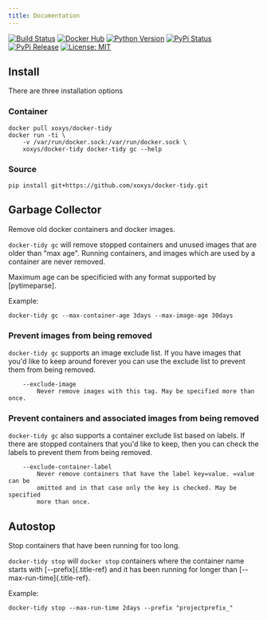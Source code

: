 ```yaml
---
title: Documentation
---
```


[![Build Status](https://img.shields.io/drone/build/xoxys/docker-tidy?logo=drone)](https://cloud.drone.io/xoxys/docker-tidy)
[![Docker Hub](https://img.shields.io/badge/docker-latest-blue.svg?logo=docker&logoColor=white)](https://hub.docker.com/r/xoxys/docker-tidy)
[![Python Version](https://img.shields.io/pypi/pyversions/docker-tidy.svg)](https://pypi.org/project/docker-tidy/)
[![PyPi Status](https://img.shields.io/pypi/status/docker-tidy.svg)](https://pypi.org/project/docker-tidy/)
[![PyPi Release](https://img.shields.io/pypi/v/docker-tidy.svg)](https://pypi.org/project/docker-tidy/)
[![License: MIT](https://img.shields.io/github/license/xoxys/docker-tidy)](LICENSE)

## Install

There are three installation options

### Container

```Shell
docker pull xoxys/docker-tidy
docker run -ti \
    -v /var/run/docker.sock:/var/run/docker.sock \
    xoxys/docker-tidy docker-tidy gc --help
```

### Source

```Shell
pip install git+https://github.com/xoxys/docker-tidy.git
```

## Garbage Collector

Remove old docker containers and docker images.

`docker-tidy gc` will remove stopped containers and unused images that are older
than \"max age\". Running containers, and images which are used by a
container are never removed.

Maximum age can be specificied with any format supported by
[pytimeparse].

Example:

```Shell
docker-tidy gc --max-container-age 3days --max-image-age 30days
```

### Prevent images from being removed

`docker-tidy gc` supports an image exclude list. If you have images that you\'d
like to keep around forever you can use the exclude list to prevent them
from being removed.

```Shell
    --exclude-image
        Never remove images with this tag. May be specified more than once.
```

### Prevent containers and associated images from being removed

`docker-tidy gc` also supports a container exclude list based on labels. If there
are stopped containers that you\'d like to keep, then you can check the
labels to prevent them from being removed.

```Shell
    --exclude-container-label
        Never remove containers that have the label key=value. =value can be
        omitted and in that case only the key is checked. May be specified
        more than once.
```

## Autostop

Stop containers that have been running for too long.

`docker-tidy stop` will `docker stop` containers where the container name starts
with [\--prefix]{.title-ref} and it has been running for longer than
[\--max-run-time]{.title-ref}.

Example:

```Shell
docker-tidy stop --max-run-time 2days --prefix "projectprefix_"
```
